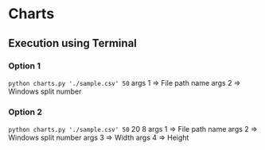 # Charts

## Execution using Terminal

### Option 1
`python charts.py './sample.csv' 50`
args 1 => File path name
args 2 => Windows split number


### Option 2
`python charts.py './sample.csv' 50` 20 8
args 1 => File path name
args 2 => Windows split number
args 3 => Width
args 4 => Height
